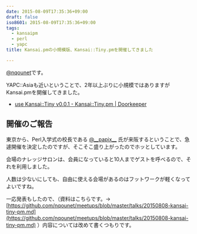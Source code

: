 ```yaml
---
date: 2015-08-09T17:35:36+09:00
draft: false
iso8601: 2015-08-09T17:35:36+09:00
tags:
  - kansaipm
  - perl
  - yapc
title: Kansai.pmの小規模版、Kansai::Tiny.pmを開催してきました

---
```


[@nqounet](https://twitter.com/nqounet)です。

YAPC::Asiaも近いということで、2年以上ぶりに小規模ではありますがKansai.pmを開催してきました。

* [use Kansai::Tiny v0.0.1 - Kansai::Tiny.pm | Doorkeeper](https://kansai-tiny.doorkeeper.jp/events/29279)

## 開催のご報告

東京から、Perl入学式の校長である [@\_\_papix\_\_](https://twitter.com/__papix__)
氏が来阪するということで、急遽開催を決定したのですが、そこそこ盛り上がったのでホッとしています。

会場のナレッジサロンは、会員になっていると10人までゲストを呼べるので、それを利用しました。

人数は少ないにしても、自由に使える会場があるのはフットワークが軽くなってよいですね。

一応発表もしたので、（資料はこちらです。→ [https://github.com/nqounet/meetups/blob/master/talks/20150808-kansai-tiny-pm.md](https://github.com/nqounet/meetups/blob/master/talks/20150808-kansai-tiny-pm.md)
）内容については改めて書くつもりです。
